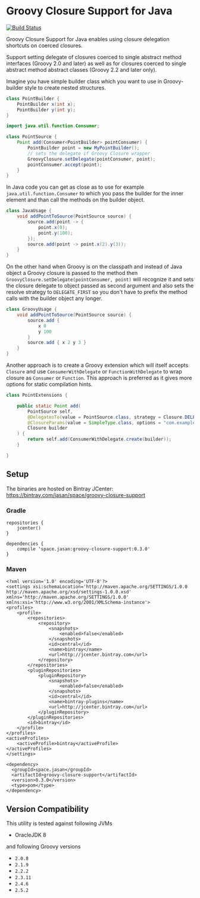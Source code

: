 # Groovy Closure Support for Java

[![Build Status](https://travis-ci.org/jasanspace/groovy-closure-support.svg?branch=master)](https://travis-ci.org/jasanspace/groovy-closure-support)

Groovy Closure Support for Java enables using closure delegation shortcuts on coerced closures.

Support setting delegate of closures coerced to single abstract method interfaces (Groovy 2.0 and later) as well
as for closures coerced to single abstract method abstract classes (Groovy 2.2 and later only).

Imagine you have simple builder class which you want to use in Groovy-builder style to create nested
structures.

```java
class PointBuilder {
    PointBuilder x(int x);
    PointBuilder y(int y);
}
```

```java
import java.util.function.Consumer;

class PointSource {
    Point add(Consumer<PointBuilder> pointConsumer) {
        PointBuilder point = new MyPointBuilder();
        // sets the delegate if Groovy Closure wrapper
        GroovyClosure.setDelegate(pointConsumer, point);
        pointConsumer.accept(point);
    }
}
```

In Java code you can get as close as to use for example `java.util.function.Consumer` to
which you pass the builder for the inner element and than call the methods on the builder object.

```java
class JavaUsage {
    void addPointToSource(PointSource source) {
        source.add(point -> {
            point.x(0);
            point.y(100);
        });
        source.add(point -> point.x(2).y(3));
    }
}
```

On the other hand when Groovy is on the classpath and instead of Java object a Groovy closure is passed
to the method then `GroovyClosure.setDelegate(pointConsumer, point)` will recognize it and sets
the closure delegate to object passed as second argument and also sets the resolve strategy to `DELEGATE_FIRST`
so you don't have to prefix the method calls with the builder object any longer.

```groovy
class GroovyUsage {
    void addPointToSource(PointSource source) {
        source.add {
            x 0
            y 100
        }
        source.add { x 2 y 3 }
    }
}
```

Another approach is to create a Groovy extension which will itself accepts `Closure` and use `ConsumerWithDelegate` or
`FunctionWithDelegate` to wrap closure as `Consumer` or `Function`. This approach is preferred as
it gives more options for static compilation hints. 

```java
class PointExtensions {

    public static Point add(
        PointSource self,
        @DelegatesTo(value = PointSource.class, strategy = Closure.DELEGATE_FIRST)
        @ClosureParams(value = SimpleType.class, options = "com.example.PointSource")
        Closure builder
    ) {
        return self.add(ConsumerWithDelegate.create(builder));
    }

}
``` 

## Setup

The binaries are hosted on Bintray JCenter: https://bintray.com/jasan/space/groovy-closure-support

### Gradle

```
repositories {
    jcenter()
}

dependencies {
    compile 'space.jasan:groovy-closure-support:0.3.0'
}
```

### Maven

```
<?xml version='1.0' encoding='UTF-8'?>
<settings xsi:schemaLocation='http://maven.apache.org/SETTINGS/1.0.0 http://maven.apache.org/xsd/settings-1.0.0.xsd' xmlns='http://maven.apache.org/SETTINGS/1.0.0' xmlns:xsi='http://www.w3.org/2001/XMLSchema-instance'>
<profiles>
	<profile>
		<repositories>
			<repository>
				<snapshots>
					<enabled>false</enabled>
				</snapshots>
				<id>central</id>
				<name>bintray</name>
				<url>http://jcenter.bintray.com</url>
			</repository>
		</repositories>
		<pluginRepositories>
			<pluginRepository>
				<snapshots>
					<enabled>false</enabled>
				</snapshots>
				<id>central</id>
				<name>bintray-plugins</name>
				<url>http://jcenter.bintray.com</url>
			</pluginRepository>
		</pluginRepositories>
		<id>bintray</id>
	</profile>
</profiles>
<activeProfiles>
	<activeProfile>bintray</activeProfile>
</activeProfiles>
</settings>
```

```
<dependency>
  <groupId>space.jasan</groupId>
  <artifactId>groovy-closure-support</artifactId>
  <version>0.3.0</version>
  <type>pom</type>
</dependency>
```

## Version Compatibility
This utility is tested against following JVMs
  * OracleJDK 8

 and following Groovy versions
  * `2.0.8`
  * `2.1.9`
  * `2.2.2`
  * `2.3.11`
  * `2.4.6`
  * `2.5.2`
